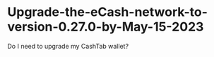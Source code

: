 # Upgrade-the-eCash-network-to-version-0.27.0-by-May-15-2023
Do I need to upgrade my CashTab wallet?
